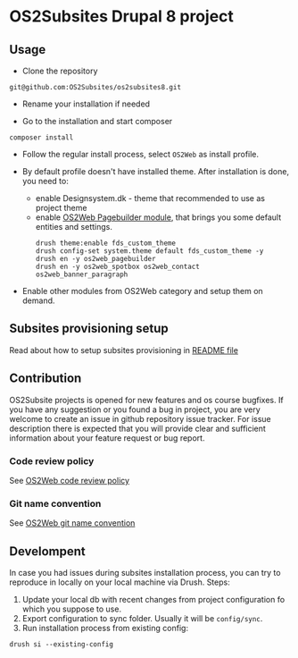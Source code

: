 # OS2Subsites Drupal 8 project

## Usage

* Clone the repository

```
git@github.com:OS2Subsites/os2subsites8.git
```
* Rename your installation if needed

* Go to the installation and start composer

```
composer install
```

* Follow the regular install process, select ```OS2Web``` as install profile.

* By default profile doesn't have installed theme. After installation is done,
 you need to:
    * enable Designsystem.dk - theme that recommended to use as project theme
    * enable [OS2Web Pagebuilder module](https://github.com/OS2web/os2web_pagebuilder),
     that brings you some default entities and settings.
        ```
        drush theme:enable fds_custom_theme
        drush config-set system.theme default fds_custom_theme -y
        drush en -y os2web_pagebuilder
        drush en -y os2web_spotbox os2web_contact os2web_banner_paragraph
        ```
* Enable other modules from OS2Web category and setup them on demand.

## Subsites provisioning setup

Read about how to setup subsites provisioning in [README file](https://github.com/bellcom/os2subsite_provision)

## Contribution

OS2Subsite projects is opened for new features and os course bugfixes.
If you have any suggestion or you found a bug in project, you are very welcome
to create an issue in github repository issue tracker.
For issue description there is expected that you will provide clear and
sufficient information about your feature request or bug report.

### Code review policy
See [OS2Web code review policy](https://github.com/OS2Web/docs#code-review)

### Git name convention
See [OS2Web git name convention](https://github.com/OS2Web/docs#git-guideline)

## Develompent

In case you had issues during subsites installation process, you can try to
reproduce in locally on your local machine via Drush.
Steps:
1. Update your local db with recent changes from project configuration fo which
you suppose to use.
2. Export configuration to sync folder. Usually it will be `config/sync`.
3. Run installation process from existing config:
```
drush si --existing-config
```
